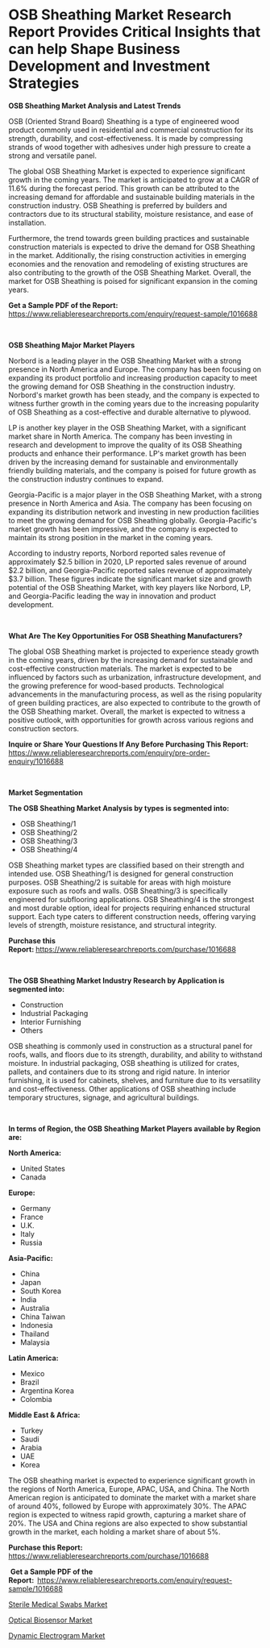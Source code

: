 <p><h1>OSB Sheathing Market Research Report Provides Critical Insights that can help Shape Business Development and Investment Strategies</h1></p><p><strong>OSB Sheathing Market Analysis and Latest Trends</strong></p>
<p><p>OSB (Oriented Strand Board) Sheathing is a type of engineered wood product commonly used in residential and commercial construction for its strength, durability, and cost-effectiveness. It is made by compressing strands of wood together with adhesives under high pressure to create a strong and versatile panel.</p><p>The global OSB Sheathing Market is expected to experience significant growth in the coming years. The market is anticipated to grow at a CAGR of 11.6% during the forecast period. This growth can be attributed to the increasing demand for affordable and sustainable building materials in the construction industry. OSB Sheathing is preferred by builders and contractors due to its structural stability, moisture resistance, and ease of installation. </p><p>Furthermore, the trend towards green building practices and sustainable construction materials is expected to drive the demand for OSB Sheathing in the market. Additionally, the rising construction activities in emerging economies and the renovation and remodeling of existing structures are also contributing to the growth of the OSB Sheathing Market. Overall, the market for OSB Sheathing is poised for significant expansion in the coming years.</p></p>
<p><strong>Get a Sample PDF of the Report:&nbsp;</strong> <a href="https://www.reliableresearchreports.com/enquiry/request-sample/1016688">https://www.reliableresearchreports.com/enquiry/request-sample/1016688</a></p>
<p>&nbsp;</p>
<p><strong>OSB Sheathing Major Market Players</strong></p>
<p><p>Norbord is a leading player in the OSB Sheathing Market with a strong presence in North America and Europe. The company has been focusing on expanding its product portfolio and increasing production capacity to meet the growing demand for OSB Sheathing in the construction industry. Norbord's market growth has been steady, and the company is expected to witness further growth in the coming years due to the increasing popularity of OSB Sheathing as a cost-effective and durable alternative to plywood.</p><p>LP is another key player in the OSB Sheathing Market, with a significant market share in North America. The company has been investing in research and development to improve the quality of its OSB Sheathing products and enhance their performance. LP's market growth has been driven by the increasing demand for sustainable and environmentally friendly building materials, and the company is poised for future growth as the construction industry continues to expand.</p><p>Georgia-Pacific is a major player in the OSB Sheathing Market, with a strong presence in North America and Asia. The company has been focusing on expanding its distribution network and investing in new production facilities to meet the growing demand for OSB Sheathing globally. Georgia-Pacific's market growth has been impressive, and the company is expected to maintain its strong position in the market in the coming years.</p><p>According to industry reports, Norbord reported sales revenue of approximately $2.5 billion in 2020, LP reported sales revenue of around $2.2 billion, and Georgia-Pacific reported sales revenue of approximately $3.7 billion. These figures indicate the significant market size and growth potential of the OSB Sheathing Market, with key players like Norbord, LP, and Georgia-Pacific leading the way in innovation and product development.</p></p>
<p>&nbsp;</p>
<p><strong>What Are The Key Opportunities For OSB Sheathing Manufacturers?</strong></p>
<p><p>The global OSB Sheathing market is projected to experience steady growth in the coming years, driven by the increasing demand for sustainable and cost-effective construction materials. The market is expected to be influenced by factors such as urbanization, infrastructure development, and the growing preference for wood-based products. Technological advancements in the manufacturing process, as well as the rising popularity of green building practices, are also expected to contribute to the growth of the OSB Sheathing market. Overall, the market is expected to witness a positive outlook, with opportunities for growth across various regions and construction sectors.</p></p>
<p><strong>Inquire or Share Your Questions If Any Before Purchasing This Report:</strong> <a href="https://www.reliableresearchreports.com/enquiry/pre-order-enquiry/1016688">https://www.reliableresearchreports.com/enquiry/pre-order-enquiry/1016688</a></p>
<p>&nbsp;</p>
<p><strong>Market Segmentation</strong></p>
<p><strong>The OSB Sheathing Market Analysis by types is segmented into:</strong></p>
<p><ul><li>OSB Sheathing/1</li><li>OSB Sheathing/2</li><li>OSB Sheathing/3</li><li>OSB Sheathing/4</li></ul></p>
<p><p>OSB Sheathing market types are classified based on their strength and intended use. OSB Sheathing/1 is designed for general construction purposes. OSB Sheathing/2 is suitable for areas with high moisture exposure such as roofs and walls. OSB Sheathing/3 is specifically engineered for subflooring applications. OSB Sheathing/4 is the strongest and most durable option, ideal for projects requiring enhanced structural support. Each type caters to different construction needs, offering varying levels of strength, moisture resistance, and structural integrity.</p></p>
<p><strong>Purchase this Report:&nbsp;</strong><a href="https://www.reliableresearchreports.com/purchase/1016688">https://www.reliableresearchreports.com/purchase/1016688</a></p>
<p>&nbsp;</p>
<p><strong>The OSB Sheathing Market Industry Research by Application is segmented into:</strong></p>
<p><ul><li>Construction</li><li>Industrial Packaging</li><li>Interior Furnishing</li><li>Others</li></ul></p>
<p><p>OSB sheathing is commonly used in construction as a structural panel for roofs, walls, and floors due to its strength, durability, and ability to withstand moisture. In industrial packaging, OSB sheathing is utilized for crates, pallets, and containers due to its strong and rigid nature. In interior furnishing, it is used for cabinets, shelves, and furniture due to its versatility and cost-effectiveness. Other applications of OSB sheathing include temporary structures, signage, and agricultural buildings.</p></p>
<p>&nbsp;</p>
<p><strong>In terms of Region, the OSB Sheathing Market Players available by Region are:</strong></p>
<p>
    <p> <strong> North America: </strong>
        <ul>
            <li>United States</li>
            <li>Canada</li>
        </ul>
        </p> 
    <p> <strong> Europe: </strong>
        <ul>
            <li>Germany</li>
            <li>France</li>
            <li>U.K.</li>
            <li>Italy</li>
            <li>Russia</li>
        </ul>
        </p> 
    <p> <strong> Asia-Pacific: </strong>
        <ul>
            <li>China</li>
            <li>Japan</li>
            <li>South Korea</li>
            <li>India</li>
            <li>Australia</li>
            <li>China Taiwan</li>
            <li>Indonesia</li>
            <li>Thailand</li>
            <li>Malaysia</li>
        </ul>
        </p> 
    <p> <strong> Latin America: </strong>
        <ul>
            <li>Mexico</li>
            <li>Brazil</li>
            <li>Argentina Korea</li>
            <li>Colombia</li>
        </ul>
        </p> 
    <p> <strong> Middle East & Africa: </strong>
        <ul>
            <li>Turkey</li>
            <li>Saudi</li>
            <li>Arabia</li>
            <li>UAE</li>
            <li>Korea</li>
        </ul>
    </p>
    </p>
<p><p>The OSB sheathing market is expected to experience significant growth in the regions of North America, Europe, APAC, USA, and China. The North American region is anticipated to dominate the market with a market share of around 40%, followed by Europe with approximately 30%. The APAC region is expected to witness rapid growth, capturing a market share of 20%. The USA and China regions are also expected to show substantial growth in the market, each holding a market share of about 5%.</p></p>
<p><strong>Purchase this Report: </strong><a href="https://www.reliableresearchreports.com/purchase/1016688">https://www.reliableresearchreports.com/purchase/1016688</a></p>
<p>&nbsp;<strong>Get a Sample PDF of the Report:&nbsp;&nbsp;</strong><a href="https://www.reliableresearchreports.com/enquiry/request-sample/1016688">https://www.reliableresearchreports.com/enquiry/request-sample/1016688</a></p>
<p><strong></strong></p>
<p><p><a href="https://view.publitas.com/reportprime-1/sterile-medical-swabs-market-dynamics-2023-2030-also-about-its-market-trends-projections-and-opportunities/">Sterile Medical Swabs Market</a></p><p><a href="https://view.publitas.com/reportprime-1/decoding-the-optical-biosensor-market-a-deep-dive-into-the-latest-market-trends-market-segmentation-and-competitive-analysis/">Optical Biosensor Market</a></p><p><a href="https://view.publitas.com/reportprime-1/global-dynamic-electrogram-market-by-types-applications-and-major-players-with-regional-growth-rate-analysis-and-development-situation-from-2023-to-2030/">Dynamic Electrogram Market</a></p></p>